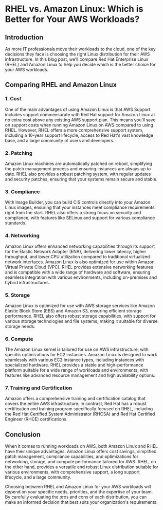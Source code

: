 # RHEL vs. Amazon Linux: Which is Better for Your AWS Workloads?

## Introduction

As more IT professionals move their workloads to the cloud, one of the key decisions they face is choosing the right Linux distribution for their AWS infrastructure. In this blog post, we'll compare Red Hat Enterprise Linux (RHEL) and Amazon Linux to help you decide which is the better choice for your AWS workloads.

## Comparing RHEL and Amazon Linux

### 1. Cost

One of the main advantages of using Amazon Linux is that AWS Support includes support commensurate with Red Hat support for Amazon Linux at no extra cost above any existing AWS support plan. This means you'll save on support costs when running Amazon Linux on AWS compared to using RHEL. However, RHEL offers a more comprehensive support system, including a 10-year support lifecycle, access to Red Hat's vast knowledge base, and a large community of users and developers.

### 2. Patching

Amazon Linux machines are automatically patched on reboot, simplifying the patch management process and ensuring instances are always up to date. RHEL also provides a robust patching system, with regular updates and security patches, ensuring that your systems remain secure and stable.

### 3. Compliance

With Image Builder, you can build CIS controls directly into your Amazon Linux images, ensuring that your instances meet compliance requirements right from the start. RHEL also offers a strong focus on security and compliance, with features like SELinux and support for various compliance standards.

### 4. Networking

Amazon Linux offers enhanced networking capabilities through its support for the Elastic Network Adapter (ENA), delivering lower latency, higher throughput, and lower CPU utilization compared to traditional virtualized network interfaces. Amazon Linux is also optimized for use within Amazon Virtual Private Cloud (VPC). RHEL provides extensive networking features and is compatible with a wide range of hardware and software, ensuring seamless integration with various environments, including on-premises and hybrid infrastructures.

### 5. Storage

Amazon Linux is optimized for use with AWS storage services like Amazon Elastic Block Store (EBS) and Amazon S3, ensuring efficient storage performance. RHEL also offers robust storage capabilities, with support for various storage technologies and file systems, making it suitable for diverse storage needs.

### 6. Compute

The Amazon Linux kernel is tailored for use on AWS infrastructure, with specific optimizations for EC2 instances. Amazon Linux is designed to work seamlessly with various EC2 instance types, including instances with specialized hardware. RHEL provides a stable and high-performance platform suitable for a wide range of workloads and environments, with features like advanced resource management and high availability options.

### 7. Training and Certification

Amazon offers a comprehensive training and certification catalog that covers the entire AWS infrastructure. In contrast, Red Hat has a robust certification and training program specifically focused on RHEL, including the Red Hat Certified System Administrator (RHCSA) and Red Hat Certified Engineer (RHCE) certifications.

## Conclusion

When it comes to running workloads on AWS, both Amazon Linux and RHEL have their unique advantages. Amazon Linux offers cost savings, simplified patch management, compliance capabilities, and optimizations for networking, storage, and compute performance tailored for AWS. RHEL, on the other hand, provides a versatile and robust Linux distribution suitable for various environments, with comprehensive support, a long support lifecycle, and a large community.

Choosing between RHEL and Amazon Linux for your AWS workloads will depend on your specific needs, priorities, and the expertise of your team. By carefully evaluating the pros and cons of each distribution, you can make an informed decision that best suits your organization's requirements.
